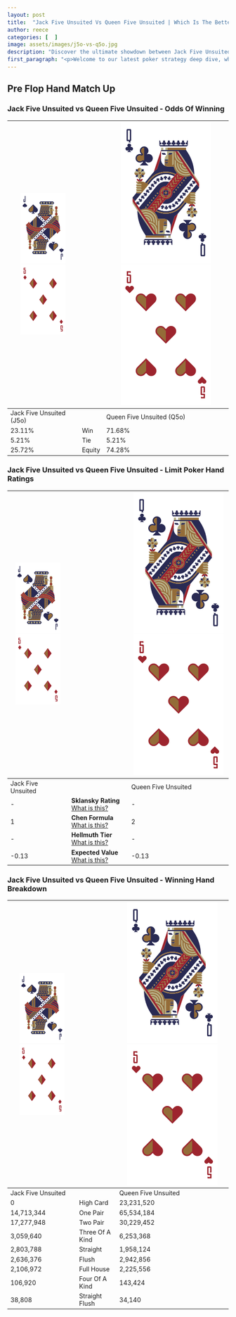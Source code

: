 ```yaml
---
layout: post
title:  "Jack Five Unsuited Vs Queen Five Unsuited | Which Is The Better Hand In Poker? A Complete Guide"
author: reece
categories: [  ]
image: assets/images/j5o-vs-q5o.jpg
description: "Discover the ultimate showdown between Jack Five Unsuited and Queen Five Unsuited in poker! Uncover the odds, strategies, and scenarios where one hand triumphs over the other. Get ready to up your poker game with this thrilling analysis."
first_paragraph: "<p>Welcome to our latest poker strategy deep dive, where we're pitting two distinct hands against each other in a high-stakes showdown: Jack Five Unsuited vs Queen Five Unsuited.</p><p>In the dynamic world of poker, every decision counts, and knowing which hand holds the upper hand is key to your success at the table.</p><p>In this article, we'll dissect these two hands, explore the scenarios where one dominates the other, and equip you with the knowledge to make strategic choices that can tip the odds in your favor.</p><p>Get ready to unravel the intriguing dynamics of these poker hands and elevate your game to new heights.</p>"
---
```




[comment]: # (sp0)

## Pre Flop Hand Match Up

<div class="table hand-ratings" markdown="1"> 



### Jack Five Unsuited vs Queen Five Unsuited - Odds Of Winning


    
| ![image info](assets/images/hand1/J.png) ![image info](assets/images/hand1/5o.png) |  | ![image info](assets/images/hand2/Q.png) ![image info](assets/images/hand2/5o.png) |
| -------- | -------- | -------- |
| Jack Five Unsuited (J5o) |  | Queen Five Unsuited (Q5o) |
| 23.11% | Win | 71.68% |
| 5.21% | Tie | 5.21% |
| 25.72% | Equity | 74.28% |




[comment]: # (sp1)



### Jack Five Unsuited vs Queen Five Unsuited - Limit Poker Hand Ratings


    
| ![image info](assets/images/hand1/J.png) ![image info](assets/images/hand1/5o.png) |  | ![image info](assets/images/hand2/Q.png) ![image info](assets/images/hand2/5o.png) |
| -------- | -------- | -------- |
| Jack Five Unsuited |  | Queen Five Unsuited |
| - | **Sklansky Rating** [What is this?](/sklansky-rating-explained) | - |
| 1 | **Chen Formula** [What is this?](/chen-formula-explained) | 2 |
| - | **Hellmuth Tier** [What is this?](/Hellmuth-tier-explained) | - |
| -0.13 | **Expected Value** [What is this?](/expected-value-explained) | -0.13 |




[comment]: # (sp2)



### Jack Five Unsuited vs Queen Five Unsuited - Winning Hand Breakdown


    
| ![image info](assets/images/hand1/J.png) ![image info](assets/images/hand1/5o.png) |  | ![image info](assets/images/hand2/Q.png) ![image info](assets/images/hand2/5o.png) |
| -------- | -------- | -------- |
| Jack Five Unsuited |  | Queen Five Unsuited |
| 0 | High Card | 23,231,520 |
| 14,713,344 | One Pair | 65,534,184 |
| 17,277,948 | Two Pair | 30,229,452 |
| 3,059,640 | Three Of A Kind | 6,253,368 |
| 2,803,788 | Straight | 1,958,124 |
| 2,636,376 | Flush | 2,942,856 |
| 2,106,972 | Full House | 2,225,556 |
| 106,920 | Four Of A Kind | 143,424 |
| 38,808 | Straight Flush | 34,140 |




[comment]: # (sp3)



</div>

[comment]: # (sp4)



[comment]: # (sp5)

